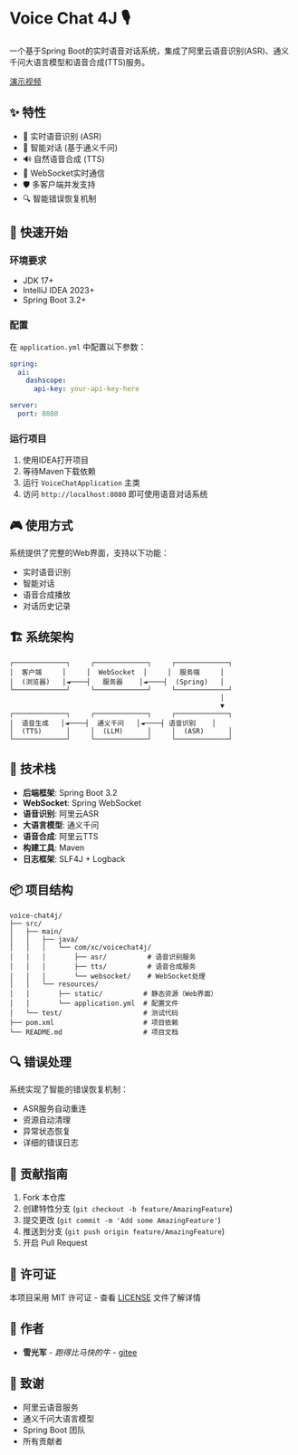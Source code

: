 # Voice Chat 4J 🎙️

一个基于Spring Boot的实时语音对话系统，集成了阿里云语音识别(ASR)、通义千问大语言模型和语音合成(TTS)服务。

[演示视频](https://github.com/user-attachments/assets/4b6a6360-b420-449b-87a2-27a4a87dc9f7)

## ✨ 特性

- 🎯 实时语音识别 (ASR)
- 💬 智能对话 (基于通义千问)
- 🔊 自然语音合成 (TTS)
- 🔄 WebSocket实时通信
- 🛡️ 多客户端并发支持
- 🔍 智能错误恢复机制

## 🚀 快速开始

### 环境要求

- JDK 17+
- IntelliJ IDEA 2023+
- Spring Boot 3.2+

### 配置

在 `application.yml` 中配置以下参数：

```yaml
spring:
  ai:
    dashscope:
      api-key: your-api-key-here

server:
  port: 8080
```

### 运行项目

1. 使用IDEA打开项目
2. 等待Maven下载依赖
3. 运行 `VoiceChatApplication` 主类
4. 访问 `http://localhost:8080` 即可使用语音对话系统

## 🎮 使用方式

系统提供了完整的Web界面，支持以下功能：

- 实时语音识别
- 智能对话
- 语音合成播放
- 对话历史记录

## 🏗️ 系统架构

```
┌─────────────┐     ┌─────────────┐     ┌─────────────┐
│  客户端     │     │  WebSocket  │     │  服务端     │
│  (浏览器)   │◄────┤   服务器    │◄────┤  (Spring)   │
└─────────────┘     └─────────────┘     └─────────────┘
                                                    │
                                                    ▼
┌─────────────┐     ┌─────────────┐     ┌─────────────┐
│  语音生成   │◄────┤  通义千问   │◄────┤ 语音识别    │
│  (TTS)      │     │  (LLM)      │     │  (ASR)      │
└─────────────┘     └─────────────┘     └─────────────┘
```

## 🔧 技术栈

- **后端框架**: Spring Boot 3.2
- **WebSocket**: Spring WebSocket
- **语音识别**: 阿里云ASR
- **大语言模型**: 通义千问
- **语音合成**: 阿里云TTS
- **构建工具**: Maven
- **日志框架**: SLF4J + Logback

## 📦 项目结构

```
voice-chat4j/
├── src/
│   ├── main/
│   │   ├── java/
│   │   │   └── com/xc/voicechat4j/
│   │   │       ├── asr/          # 语音识别服务
│   │   │       ├── tts/          # 语音合成服务
│   │   │       └── websocket/    # WebSocket处理
│   │   └── resources/
│   │       ├── static/          # 静态资源（Web界面）
│   │       └── application.yml  # 配置文件
│   └── test/                    # 测试代码
├── pom.xml                      # 项目依赖
└── README.md                    # 项目文档
```

## 🔍 错误处理

系统实现了智能的错误恢复机制：

- ASR服务自动重连
- 资源自动清理
- 异常状态恢复
- 详细的错误日志

## 🤝 贡献指南

1. Fork 本仓库
2. 创建特性分支 (`git checkout -b feature/AmazingFeature`)
3. 提交更改 (`git commit -m 'Add some AmazingFeature'`)
4. 推送到分支 (`git push origin feature/AmazingFeature`)
5. 开启 Pull Request

## 📝 许可证

本项目采用 MIT 许可证 - 查看 [LICENSE](LICENSE) 文件了解详情

## 👥 作者

- **雪光军** - *跑得比马快的牛* - [gitee](https://gitee.com/huihuisire)

## 🙏 致谢

- 阿里云语音服务
- 通义千问大语言模型
- Spring Boot 团队
- 所有贡献者 
